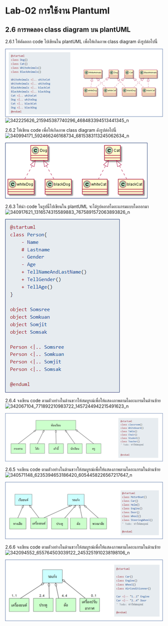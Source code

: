 # Lab-02 การใช้งาน Plantuml 

## 2.6 การทดลอง class diagram บน plantUML 

2.6.1  ให้คัดลอก code ไปเขียนใน plantUML เพื่อให้เกิดภาพ class diagram ดังรูปต่อไปนี้

![](Pictures/Pict-26-lab-pict-01.png)
![342225626_215945387740296_468483394513441345_n](https://user-images.githubusercontent.com/116150897/232759816-ff8f1f4d-6c42-4c8b-8b8c-3a583c2f126b.png)



2.6.2 ให้เขียน code เพื่อให้เกิดภาพ class diagram ดังรูปต่อไปนี้
![340994171_592466246168734_6815383113245062634_n](https://user-images.githubusercontent.com/116150897/232759918-b819e96d-a197-4c76-b72b-e8d465600c03.png)


![](Pictures/Pict-27-lab-pict-02.png)


2.6.3 ให้นำ code ในรูปนี้ไปเขียนใน plantUML จะได้รูปคลาสไดอะแกรมแบบใดออกมา
![340917621_1316574315589883_7675891572063893826_n](https://user-images.githubusercontent.com/116150897/232760010-a5652f43-4ad8-4082-9d4b-6acbb4e84fc3.png)


![](Pictures/Pict-28-lab-pict-03.png)

2.6.4 จงเขียน code ตามตัวอย่างในด้านขวาให้สมบูรณ์เพื่อให้แสดงภาพตามไดอะแกรมในด้านซ้าย
![342067104_771892210983722_1457244942215491623_n](https://user-images.githubusercontent.com/116150897/232760085-f58e1397-7ec1-4f7a-ae48-8fa0abf8da38.png)


![](Pictures/Pict-29-lab-pict-04.png)

2.6.5 จงเขียน code ตามตัวอย่างในด้านขวาให้สมบูรณ์เพื่อให้แสดงภาพตามไดอะแกรมในด้านซ้าย
![340571148_6235394653186420_6054458226567217647_n](https://user-images.githubusercontent.com/116150897/232760128-11d1b882-5dc6-48ef-b1e8-cf99325e0bef.png)


![](Pictures/Pict-30-lab-pict-05.png)

2.6.6 จงเขียน code ตามตัวอย่างในด้านขวาให้สมบูรณ์เพื่อให้แสดงภาพตามไดอะแกรมในด้านซ้าย
![342094552_655764503039122_2453251910238198106_n](https://user-images.githubusercontent.com/116150897/232760213-e35322a6-7881-4cf5-979d-54522e23fcdf.png)


![](Pictures/Pict-31-lab-pict-06.png)
